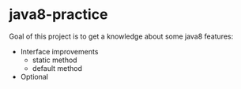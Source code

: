 # java8-practice

Goal of this project is to get a knowledge about some java8 features:
- Interface improvements
  - static method
  - default method
- Optional
